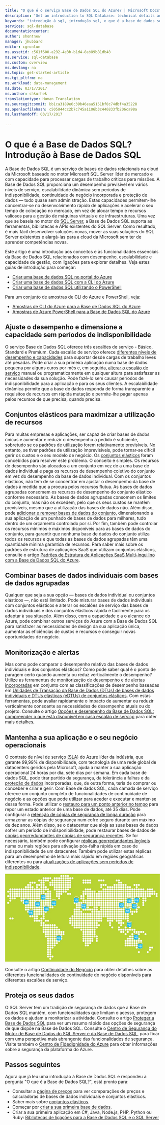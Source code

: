 ```yaml
---
title: "O que é o serviço Base de Dados SQL do Azure? | Microsoft Docs"
description: 'Get an introduction to SQL Database: technical details and capabilities of Microsoft''s relational database management system (RDBMS) in the cloud.'
keywords: "introdução à sql, introdução sql, o que é a base de dados sql"
services: sql-database
documentationcenter: 
author: shontnew
manager: jhubbard
editor: cgronlun
ms.assetid: c561f600-a292-4e3b-b1d4-8ab89b81db48
ms.service: sql-database
ms.custom: overview
ms.devlang: na
ms.topic: get-started-article
ms.tgt_pltfrm: na
ms.workload: data-management
ms.date: 03/17/2017
ms.author: shkurhek
translationtype: Human Translation
ms.sourcegitcommit: bb1ca3189e6c39b46eaa5151bf0c74dbf4a35228
ms.openlocfilehash: c505844cc2b7c745a1106b3c446833fb206ca98a
ms.lasthandoff: 03/17/2017

---
```

# <a name="what-is-sql-database-introduction-to-sql-database"></a>O que é a Base de Dados SQL? Introdução à Base de Dados SQL
A Base de Dados SQL é um serviço de bases de dados relacionais na cloud da Microsoft baseado no motor Microsoft SQL Server líder de mercado e com capacidade para processar cargas de trabalho críticas para missões. A Base de Dados SQL proporciona um desempenho previsível em vários níveis de serviço, escalabilidade dinâmica sem períodos de indisponibilidade, continuidade de negócio incorporada e proteção de dados — tudo quase sem administração. Estas capacidades permitem-lhe concentrar-se no desenvolvimento rápido de aplicações e acelerar o seu tempo de colocação no mercado, em vez de alocar tempo e recursos valiosos para a gestão de máquinas virtuais e de infraestruturas. Uma vez que se baseia no motor do [SQL Server](https://msdn.microsoft.com/library/bb545450.aspx), a Base de Dados SQL suporta as ferramentas, bibliotecas e APIs existentes do SQL Server. Como resultado, é mais fácil desenvolver soluções novas, mover as suas soluções do SQL Server existentes e alargá-las para a cloud da Microsoft sem ter de aprender competências novas.

Este artigo é uma introdução aos conceitos e às funcionalidades essenciais da Base de Dados SQL relacionados com desempenho, escalabilidade e capacidade de gestão, com ligações para explorar detalhes. Veja estes guias de introdução para começar:
 - [Criar uma base de dados SQL no portal do Azure](sql-database-get-started-portal.md)  
 - [Criar uma base de dados SQL com a CLI do Azure](sql-database-get-started-cli.md)
 - [Criar uma base de dados SQL utilizando o PowerShell](sql-database-get-started-powershell.md)

Para um conjunto de amostras de CLI do Azure e PowerShell, veja:
 - [Amostras de CLI do Azure para a Base de Dados SQL do Azure](sql-database-cli-samples.md)
 - [Amostras de Azure PowerShell para a Base de Dados SQL do Azure](sql-database-powershell-samples.md)

## <a name="adjust-performance-and-scale-without-downtime"></a>Ajuste o desempenho e dimensione a capacidade sem períodos de indisponibilidade
O serviço Base de Dados SQL oferece três escalões de serviço - Básico, Standard e Premium. Cada escalão de serviço oferece [diferentes níveis de desempenho e capacidades](sql-database-service-tiers.md) para suportar desde cargas de trabalho leves até pesadas. Pode criar a sua primeira aplicação numa base de dados pequena por alguns euros por mês e, em seguida, [alterar o escalão de serviço](sql-database-service-tiers.md) manual ou programaticamente em qualquer altura para satisfazer as necessidades da sua solução. Pode fazê-lo sem causar períodos de indisponibilidade para a aplicação e para os seus clientes. A escalabilidade dinâmica permite que a base de dados responda de forma transparente a requisitos de recursos em rápida mutação e permite-lhe pagar apenas pelos recursos de que precisa, quando precisa.

## <a name="elastic-pools-to-maximize-resource-utilization"></a>Conjuntos elásticos para maximizar a utilização de recursos
Para muitas empresas e aplicações, ser capaz de criar bases de dados únicas e aumentar e reduzir o desempenho a pedido é suficiente, sobretudo se os padrões de utilização forem relativamente previsíveis. No entanto, se tiver padrões de utilização imprevisíveis, pode tornar-se difícil gerir os custos e o seu modelo de negócio. Os [conjuntos elásticos](sql-database-elastic-pool.md) foram concebidos para resolver este problema. O conceito é simples. Os recursos de desempenho são alocados a um conjunto em vez de a uma base de dados individual e paga os recursos de desempenho coletivo do conjunto em vez do desempenho da base de dados individual. Com os conjuntos elásticos, não tem de se concentrar em ajustar o desempenho da base de dados à medida que a procura pelos recursos flutua. As bases de dados agrupadas consomem os recursos de desempenho do conjunto elástico conforme necessário. As bases de dados agrupadas consomem os limites do conjunto, mas não os excedem, pelo que os seus custos se mantêm previsíveis, mesmo que a utilização das bases de dados não. Além disso, pode [adicionar e remover bases de dados do conjunto](sql-database-elastic-pool-manage-portal.md), dimensionando a sua aplicação de um punhado de bases de dados para milhares, tudo dentro de um orçamento controlado por si. Por fim, também pode controlar os recursos mínimos e máximos disponíveis para as bases de dados do conjunto, para garantir que nenhuma base de dados do conjunto utiliza todos os recursos e que todas as bases de dados agrupadas têm uma quantidade mínima garantida de recursos. Para saber mais sobre os padrões de estrutura de aplicações SaaS que utilizam conjuntos elásticos, consulte o artigo [Padrões de Estrutura de Aplicações SaaS Multi-inquilino com a Base de Dados SQL do Azure](sql-database-design-patterns-multi-tenancy-saas-applications.md).

## <a name="blend-single-databases-with-pooled-databases"></a>Combinar bases de dados individuais com bases de dados agrupadas
Qualquer que seja a sua opção — bases de dados individual ou conjuntos elásticos —, não está limitado. Pode misturar bases de dados individuais com conjuntos elásticos e alterar os escalões de serviço das bases de dados individuais e dos conjuntos elásticos rápida e facilmente para os adaptar à sua situação. Além disso, com a capacidade e a o alcance do Azure, pode combinar outros serviços do Azure com a Base de Dados SQL para satisfazer as necessidades de design da sua aplicação única, aumentar as eficiências de custos e recursos e conseguir novas oportunidades de negócio.

## <a name="monitoring-and-alerting"></a>Monitorização e alertas
Mas como pode comparar o desempenho relativo das bases de dados individuais e dos conjuntos elásticos? Como pode saber qual é o ponto de paragem certo quando aumenta ou reduz verticalmente o desempenho? Utilize as ferramentas de [monitorização de desempenho ](sql-database-performance.md) e de [alertas incorporadas](sql-database-insights-alerts-portal.md) em conjunto com as classificações de desempenho baseadas em [Unidades de Transação da Base de Dados (DTUs) de bases de dados individuais e DTUs elásticas (eDTUs) de conjuntos elásticos](sql-database-what-is-a-dtu.md). Com estas ferramentas, pode avaliar rapidamente o impacto de aumentar ou reduzir verticalmente consoante as necessidades de desempenho atuais ou do projeto. Consulte o artigo [Opções e desempenho da Base de Dados SQL: compreender o que está disponível em casa escalão de serviço](sql-database-service-tiers.md) para obter mais detalhes.

## <a name="keep-your-app-and-business-running"></a>Mantenha a sua aplicação e o seu negócio operacionais
O contrato de nível de serviço [(SLA)](http://azure.microsoft.com/support/legal/sla/) do Azure líder da indústria, que garante 99,99% de disponibilidade, com tecnologia de uma rede global de datacenters geridos pela Microsoft, ajuda a manter a sua aplicação operacional 24 horas por dia, sete dias por semana. Em cada base de dados SQL, pode tirar partido da segurança, da tolerância a falhas e da [proteção de dados](sql-database-automated-backups.md) incorporadas, que, de outra forma, teria de comprar ou conceber e criar e gerir. Com Base de dados SQL, cada camada de serviço oferece um conjunto completo de funcionalidades de continuidade de negócio e as opções que pode utilizar para aceder e executar e manter-se dessa forma. Pode utilizar o [restauro para um ponto anterior no tempo](sql-database-recovery-using-backups.md) para repor um estado anterior de uma base de dados, até 35 dias. Pode configurar a [retenção de cópias de segurança de longa duração](sql-database-long-term-retention.md) para armazenar as cópias de segurança num cofre seguro durante um máximo de dez anos. Além disso, se o datacenter que aloja as suas bases de dados sofrer um período de indisponibilidade, pode restaurar bases de dados de [cópias georredundantes de cópias de segurança recentes](sql-database-recovery-using-backups.md). Se for necessário, também pode configurar [réplicas georredundantes legíveis](sql-database-geo-replication-overview.md) numa ou mais regiões para ativação pós-falha rápida em caso de indisponibilidade de um datacenter. Também pode utilizar estas réplicas para um desempenho de leitura mais rápido em regiões geográficas diferentes ou para [atualizações de aplicações sem períodos de indisponibilidade](sql-database-manage-application-rolling-upgrade.md). 

![Georreplicação da Base de Dados SQL](./media/sql-database-technical-overview/azure_sqldb_map.png)

Consulte o artigo [Continuidade do Negócio](sql-database-business-continuity.md) para obter detalhes sobre as diferentes funcionalidades de continuidade do negócio disponíveis para diferentes escalões de serviço.

## <a name="secure-your-data"></a>Proteja os seus dados
O SQL Server tem um tradição de segurança de dados que a Base de Dados SQL mantém, com funcionalidades que limitam o acesso, protegem os dados e ajudam a monitorizar a atividade. Consulte o artigo [Proteger a Base de Dados SQL](sql-database-security-overview.md) para ver um resumo rápido das opções de segurança de que dispõe na Base de Dados SQL. Consulte o [Centro de Segurança do Motor de Base de Dados do SQL Server e da Base de Dados SQL](https://msdn.microsoft.com/library/bb510589), para ficar com uma perspetiva mais abrangente das funcionalidades de segurança. Visite também o [Centro de Fidedignidade do Azure](https://azure.microsoft.com/support/trust-center/security/) para obter informações sobre a segurança da plataforma do Azure.

## <a name="next-steps"></a>Passos seguintes
Agora que já leu uma introdução à Base de Dados SQL e respondeu à pergunta "O que é a Base de Dados SQL?", está pronto para:

* Consultar a [página de preços](https://azure.microsoft.com/pricing/details/sql-database/) para ver comparações de preços e calculadoras de bases de dados individuais e conjuntos elásticos.
* Saber mais sobre [conjuntos elásticos](sql-database-elastic-pool.md).
* Começar por [criar a sua primeira base de dados](sql-database-get-started.md).
* Criar a sua primeira aplicação em C#, Java, Node.js, PHP, Python ou Ruby: [Bibliotecas de ligações para a Base de Dados SQL e o SQL Server](sql-database-libraries.md)

